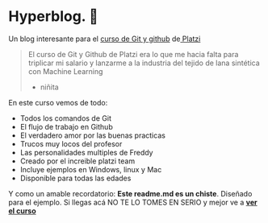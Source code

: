 # Hyperblog. 💚
Un blog interesante para el [curso de Git y github](https://platzi.com/cursos/git-github/ "curso de Git y github") de[ Platzi](https://platzi.com/home " Platzi")
>El curso de Git y Github de Platzi era lo que me hacia falta para triplicar mi salario y lanzarme a la industria del tejido de lana sintética con Machine Learning
> - niñita

En este curso vemos de todo:
* Todos los comandos de Git
* El flujo de trabajo en Github
* El verdadero amor por las buenas practicas
* Trucos muy locos del profesor
* Las personalidades multiples de Freddy
* Creado por el increible platzi team
* Incluye ejemplos en Windows, linux y Mac
* Disponible para todas las edades


Y como un amable recordatorio: **Este readme.md es un chiste**. Diseñado 
para el ejemplo. Si llegas acá NO TE LO TOMES EN SERIO y mejor ve a [**ver el curso**](https://platzi.com/cursos/git-github/ "ver el curso")